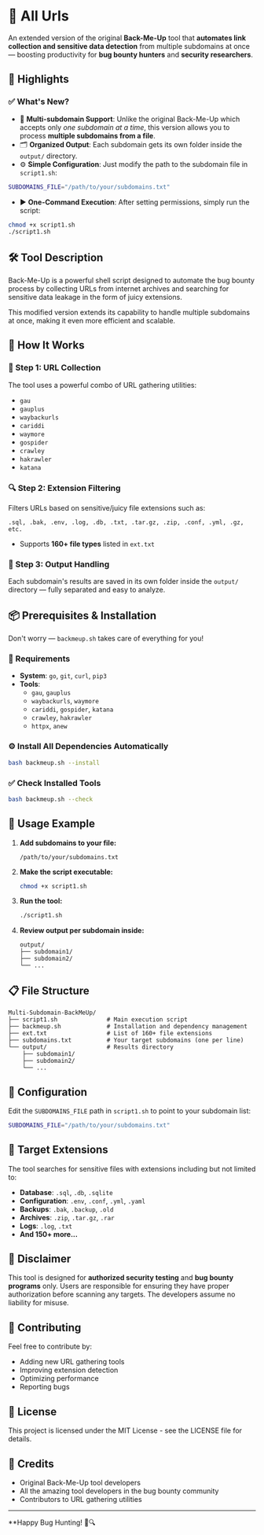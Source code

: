 # 🔐 All Urls

An extended version of the original **Back-Me-Up** tool that **automates link collection and sensitive data detection** from multiple subdomains at once — boosting productivity for **bug bounty hunters** and **security researchers**.

## 🚀 Highlights

### ✅ What's New?

- 🔁 **Multi-subdomain Support**: Unlike the original Back-Me-Up which accepts only *one subdomain at a time*, this version allows you to process **multiple subdomains from a file**.
- 🗂️ **Organized Output**: Each subdomain gets its own folder inside the `output/` directory.
- ⚙️ **Simple Configuration**: Just modify the path to the subdomain file in `script1.sh`:

```bash
SUBDOMAINS_FILE="/path/to/your/subdomains.txt"
```

- ▶️ **One-Command Execution**: After setting permissions, simply run the script:

```bash
chmod +x script1.sh
./script1.sh
```

## 🛠️ Tool Description

Back-Me-Up is a powerful shell script designed to automate the bug bounty process by collecting URLs from internet archives and searching for sensitive data leakage in the form of juicy extensions.

This modified version extends its capability to handle multiple subdomains at once, making it even more efficient and scalable.

## 🧩 How It Works

### 🔎 Step 1: URL Collection
The tool uses a powerful combo of URL gathering utilities:
- `gau`
- `gauplus`
- `waybackurls`
- `cariddi`
- `waymore`
- `gospider`
- `crawley`
- `hakrawler`
- `katana`

### 🔍 Step 2: Extension Filtering
Filters URLs based on sensitive/juicy file extensions such as:
```
.sql, .bak, .env, .log, .db, .txt, .tar.gz, .zip, .conf, .yml, .gz, etc.
```
- Supports **160+ file types** listed in `ext.txt`

### 📁 Step 3: Output Handling
Each subdomain's results are saved in its own folder inside the `output/` directory — fully separated and easy to analyze.

## 📦 Prerequisites & Installation

Don't worry — `backmeup.sh` takes care of everything for you!

### 🔧 Requirements
- **System**: `go`, `git`, `curl`, `pip3`
- **Tools**: 
  - `gau`, `gauplus`
  - `waybackurls`, `waymore`
  - `cariddi`, `gospider`, `katana`
  - `crawley`, `hakrawler`
  - `httpx`, `anew`

### ⚙️ Install All Dependencies Automatically
```bash
bash backmeup.sh --install
```

### ✅ Check Installed Tools
```bash
bash backmeup.sh --check
```

## 🧪 Usage Example

1. **Add subdomains to your file:**
   ```
   /path/to/your/subdomains.txt
   ```

2. **Make the script executable:**
   ```bash
   chmod +x script1.sh
   ```

3. **Run the tool:**
   ```bash
   ./script1.sh
   ```

4. **Review output per subdomain inside:**
   ```
   output/
   ├── subdomain1/
   ├── subdomain2/
   └── ...
   ```

## 📋 File Structure

```
Multi-Subdomain-BackMeUp/
├── script1.sh              # Main execution script
├── backmeup.sh             # Installation and dependency management
├── ext.txt                 # List of 160+ file extensions
├── subdomains.txt          # Your target subdomains (one per line)
└── output/                 # Results directory
    ├── subdomain1/
    ├── subdomain2/
    └── ...
```

## 🔧 Configuration

Edit the `SUBDOMAINS_FILE` path in `script1.sh` to point to your subdomain list:

```bash
SUBDOMAINS_FILE="/path/to/your/subdomains.txt"
```

## 🎯 Target Extensions

The tool searches for sensitive files with extensions including but not limited to:
- **Database**: `.sql`, `.db`, `.sqlite`
- **Configuration**: `.env`, `.conf`, `.yml`, `.yaml`
- **Backups**: `.bak`, `.backup`, `.old`
- **Archives**: `.zip`, `.tar.gz`, `.rar`
- **Logs**: `.log`, `.txt`
- **And 150+ more...**

## 🚨 Disclaimer

This tool is designed for **authorized security testing** and **bug bounty programs** only. Users are responsible for ensuring they have proper authorization before scanning any targets. The developers assume no liability for misuse.

## 🤝 Contributing

Feel free to contribute by:
- Adding new URL gathering tools
- Improving extension detection
- Optimizing performance
- Reporting bugs

## 📜 License

This project is licensed under the MIT License - see the LICENSE file for details.

## 🙏 Credits

- Original Back-Me-Up tool developers
- All the amazing tool developers in the bug bounty community
- Contributors to URL gathering utilities

---

**Happy Bug Hunting! 🐛🔍
